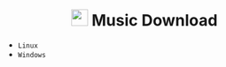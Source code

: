 
<h1 align="center"><img  src="https://github.com/Thxssio/MusicDownload/assets/95764952/2d1e0574-e1b4-4bde-8251-a71455469ddf" height=30 wheidt=auto /> Music Download </h1>



*  `Linux`
*  `Windows`
